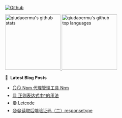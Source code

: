 [![Github](https://img.shields.io/github/followers/qiudaoermu?label=Follow&style=social)](https://github.com/qiudaoermu)

<a href="https://github.com/qiudaoermu">
  <img height="180em" src="https://github-readme-stats.vercel.app/api?username=qiudaoermu&show_icons=true&count_private=true" alt="qiudaoermu's github stats" />
  <img height="180em" src="https://github-readme-stats.vercel.app/api/top-langs/?username=qiudaoermu&layout=compact" alt="qiudaoermu's github top languages" />
</a>
<br/>

<!--
** qiudaoermu / qiudaoermu ** is a ✨ _special_ ✨ repository because its`README.md`(this file) appears on your GitHub profile.

Here are some ideas to get you started:

  - 🔭 I’m currently working on ...
- 🌱 I’m currently learning ...
- 👯 I’m looking to collaborate on ...
- 🤔 I’m looking for help with ...
- 💬 Ask me about ...
- 📫 How to reach me: ...
- 😄 Pronouns: ...
- ⚡ Fun fact: ...
-->

📕 &nbsp;**Latest Blog Posts**

<!-- BLOG-POST-LIST:START -->
- [🪞🪞 Npm 代理管理工具    Nrm](https://qiudaoermu.github.io//2021/10/21/npm-%E4%BB%A3%E7%90%86%E7%AE%A1%E7%90%86%E5%B7%A5%E5%85%B7-nrm/)
- [🟨 正则表达式中^的用法](https://qiudaoermu.github.io//2021/10/21/%E6%AD%A3%E5%88%99%E8%A1%A8%E8%BE%BE%E5%BC%8F%E4%B8%AD-%E7%9A%84%E7%94%A8%E6%B3%95/)
- [🟢 Letcode](https://qiudaoermu.github.io//2021/10/21/letcode/)
- [😄😁读取后端验证码（二）responsetype](https://qiudaoermu.github.io//2021/10/21/%E8%AF%BB%E5%8F%96%E5%90%8E%E7%AB%AF%E9%AA%8C%E8%AF%81%E7%A0%81-%E4%BA%8C-responseType/)
<!-- BLOG-POST-LIST:END -->


